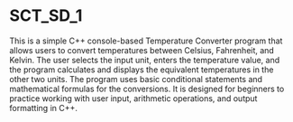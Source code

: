 # SCT_SD_1

This is a simple C++ console-based Temperature Converter program that allows users to convert temperatures between Celsius, Fahrenheit, and Kelvin. The user selects the input unit, enters the temperature value, and the program calculates and displays the equivalent temperatures in the other two units. The program uses basic conditional statements and mathematical formulas for the conversions. It is designed for beginners to practice working with user input, arithmetic operations, and output formatting in C++.
